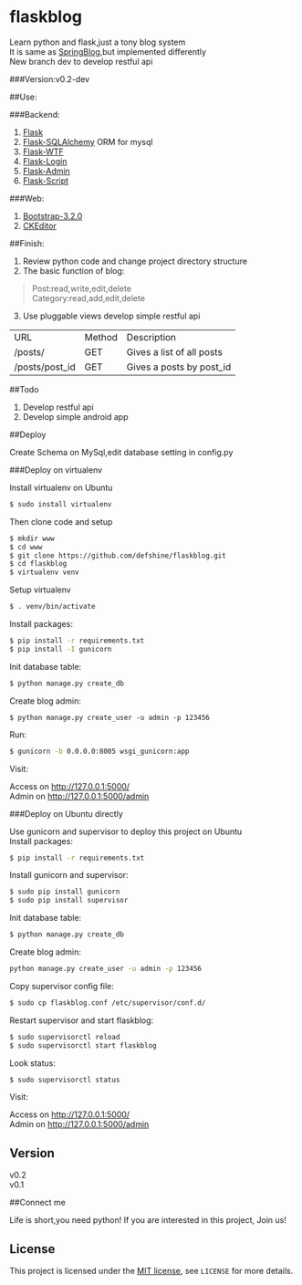 flaskblog
=========

Learn python and flask,just a tony blog system  
It is same as [SpringBlog](https://github.com/defshine/SpringBlog),but implemented differently  
New branch dev to develop restful api
  
###Version:v0.2-dev  

##Use:    
  
###Backend:  

  1. [Flask](http://flask.pocoo.org/)
  2. [Flask-SQLAlchemy](https://pythonhosted.org/Flask-SQLAlchemy/) ORM for mysql  
  3. [Flask-WTF](https://flask-wtf.readthedocs.org/en/latest/)
  4. [Flask-Login](https://flask-login.readthedocs.org/en/latest/)  
  5. [Flask-Admin](http://flask-admin.readthedocs.org/en/latest/)  
  6. [Flask-Script](http://flask-script.readthedocs.org/en/latest/)

###Web:  
  
  1. [Bootstrap-3.2.0](http://getbootstrap.com/)    
  2. [CKEditor](http://ckeditor.com/)

##Finish:   
  
1. Review python code and change project directory structure  
2. The basic function of blog:  
  
 > Post:read,write,edit,delete  
 > Category:read,add,edit,delete  
  
3. Use pluggable views develop simple restful api  

 <table>
    <tr>
        <td>URL</td>
        <td>Method</td>
        <td>Description</td>
    </tr>
    <tr>
        <td>/posts/</td>
        <td>GET</td>
        <td>Gives a list of all posts</td>
    </tr>
    <tr>
        <td>/posts/post_id</td>
        <td>GET</td>
        <td>Gives a posts by post_id</td>
    </tr>   
 </table>  
   
##Todo   

1. Develop restful api    
2. Develop simple android app

##Deploy  
    
Create Schema on MySql,edit database setting in config.py  

###Deploy on virtualenv  
  
Install virtualenv on Ubuntu  

```bash      
$ sudo install virtualenv  
```  

Then clone code and setup  
  
```bash  
$ mkdir www  
$ cd www  
$ git clone https://github.com/defshine/flaskblog.git  
$ cd flaskblog  
$ virtualenv venv  
```
  
Setup virtualenv  
  
```bash      
$ . venv/bin/activate
```  
  
Install packages:  
  
```bash
$ pip install -r requirements.txt  
$ pip install -I gunicorn  
```  

Init database table:  
  
```bash   
$ python manage.py create_db
```  

Create blog admin:  
  
```  
$ python manage.py create_user -u admin -p 123456  
```  

Run:  
  
```bash  
$ gunicorn -b 0.0.0.0:8005 wsgi_gunicorn:app  
```  

Visit:  
  
Access on http://127.0.0.1:5000/      
Admin on http://127.0.0.1:5000/admin     

###Deploy on Ubuntu directly

Use gunicorn and supervisor to deploy this project on Ubuntu  
Install packages:    
  
```bash
$ pip install -r requirements.txt    
```  

Install gunicorn and supervisor:  
  
```bash  
$ sudo pip install gunicorn  
$ sudo pip install supervisor  
```
  
Init database table:  
  
```bash  
$ python manage.py create_db    
```  

Create blog admin:  
  
```bash  
python manage.py create_user -u admin -p 123456   
```  
  
Copy supervisor config file:  
  
```bash
$ sudo cp flaskblog.conf /etc/supervisor/conf.d/ 
``` 

Restart supervisor and start flaskblog:  

```bash  
$ sudo supervisorctl reload  
$ sudo supervisorctl start flaskblog  
```  

Look status:  
  
```bash
$ sudo supervisorctl status  
```  

Visit:    
    
Access on http://127.0.0.1:5000/    
Admin on http://127.0.0.1:5000/admin    

## Version  

v0.2  
v0.1    
 
##Connect me  

Life is short,you need python!
If you are interested in this project, Join us!  

## License  

This project is licensed under the [MIT license](http://opensource.org/licenses/MIT), see `LICENSE` for more details.
